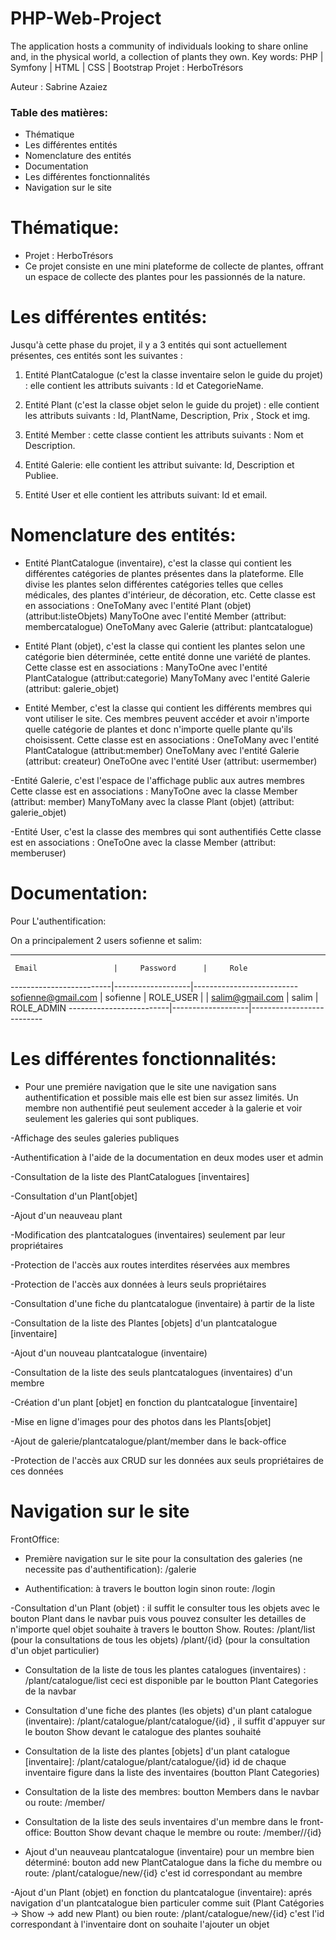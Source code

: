 # PHP-Web-Project
The application hosts a community of individuals looking to share online and, in the physical world, a collection of plants they own. Key words: PHP | Symfony | HTML | CSS | Bootstrap
Projet : HerboTrésors 

Auteur : Sabrine Azaiez

### Table des matières:
- Thématique
- Les différentes entités
- Nomenclature des entités
- Documentation
- Les différentes fonctionnalités
- Navigation sur le site

# Thématique:
- Projet : HerboTrésors
- Ce projet consiste en une mini plateforme de collecte de plantes, offrant un espace de collecte des plantes pour les passionnés de la nature.

# Les différentes entités:

Jusqu'à cette phase du projet, il y a 3 entités qui sont actuellement présentes, ces entités sont les suivantes :

1. Entité PlantCatalogue (c'est la classe inventaire selon le guide du projet) : elle contient les attributs suivants : Id et CategorieName.
   
2. Entité Plant (c'est la classe objet selon le guide du projet) : elle contient les attributs suivants : Id, PlantName, Description, Prix , Stock et img. 

3. Entité Member : cette classe contient les attributs suivants : Nom et Description.

4. Entité Galerie: elle contient les attribut suivante: Id, Description et Publiee.

5. Entité User et elle contient les attributs suivant: Id et email.


# Nomenclature des entités:

- Entité PlantCatalogue (inventaire), c'est la classe qui contient les différentes catégories de plantes présentes 
dans la plateforme. Elle divise les plantes selon différentes catégories telles que celles médicales, 
des plantes d'intérieur, de décoration, etc. 
Cette classe est en associations : OneToMany avec l'entité Plant (objet) (attribut:listeObjets)
                                   ManyToOne avec l'entité Member (attribut: membercatalogue)
                                   OneToMany avec Galerie (attribut: plantcatalogue)

- Entité Plant (objet), c'est la classe qui contient les plantes selon une catégorie bien déterminée, cette entité donne une variété de plantes.
Cette classe est en associations : ManyToOne avec l'entité PlantCatalogue (attribut:categorie)
                                   ManyToMany avec l'entité Galerie (attribut: galerie_objet)

- Entité Member, c'est la classe qui contient les différents membres qui vont utiliser le site. 
Ces membres peuvent accéder et avoir n'importe quelle catégorie de plantes et donc n'importe quelle plante qu'ils choisissent. 
Cette classe est en associations : OneToMany avec l'entité PlantCatalogue (attribut:member)
                                   OneToMany avec l'entité Galerie (attribut: createur)
                                   OneToOne avec l'entité User (attribut: usermember)

-Entité Galerie, c'est l'espace de l'affichage public aux autres membres
Cette classe est en associations : ManyToOne avec la classe Member (attribut: member)
                                   ManyToMany avec la classe Plant (objet) (attribut: galerie_objet)

-Entité User, c'est la classe des membres qui sont authentifiés
Cette classe est en associations : OneToOne avec la classe Member (attribut: memberuser)


# Documentation:
Pour L'authentification:
   
   On a principalement 2 users sofienne et salim: 

  ------------------------------------------------------------------------
     Email                 |     Password      |     Role
  -------------------------|-------------------|--------------------------
    sofienne@gmail.com     |    sofienne       |    ROLE_USER
                           |                   |
    salim@gmail.com        |    salim          |   ROLE_ADMIN
  -------------------------|-------------------|--------------------------


# Les différentes fonctionnalités:
- Pour une premiére navigation que le site une navigation sans authentification et possible mais elle est bien sur assez limités.
Un membre non authentifié peut seulement acceder à la galerie et voir seulement les galeries qui sont publiques.

-Affichage des seules galeries publiques

-Authentification à l'aide de la documentation en deux modes user et admin

-Consultation de la liste des PlantCatalogues [inventaires]

-Consultation d'un Plant[objet]

-Ajout d'un neauveau plant

-Modification des plantcatalogues (inventaires) seulement par leur propriétaires

-Protection de l'accès aux routes interdites réservées aux membres

-Protection de l'accès aux données à leurs seuls propriétaires

-Consultation d'une fiche du plantcatalogue (inventaire) à partir de la liste 

-Consultation de la liste des Plantes [objets] d'un plantcatalogue [inventaire]

-Ajout d'un nouveau plantcatalogue (inventaire)

-Consultation de la liste des seuls plantcatalogues (inventaires) d'un membre

-Création d'un plant [objet] en fonction du plantcatalogue [inventaire]

-Mise en ligne d'images pour des photos dans les   Plants[objet]

-Ajout de galerie/plantcatalogue/plant/member dans le back-office

-Protection de l'accès aux CRUD sur les données aux seuls propriétaires de ces données

# Navigation sur le site

FrontOffice:

- Première navigation sur le site pour la consultation des galeries (ne necessite pas d'authentification): /galerie

- Authentification: à travers le boutton login sinon route: /login

-Consultation d'un Plant (objet) : il suffit le consulter tous les objets avec le bouton Plant dans le navbar puis vous pouvez consulter les detailles
de n'importe quel objet souhaite à travers le boutton Show.
     Routes: /plant/list   (pour la consultations de tous les objets)
             /plant/{id}   (pour la consultation d'un objet particulier)

- Consultation de la liste de tous les plantes catalogues (inventaires) : /plant/catalogue/list  ceci est disponible par le boutton Plant Categories de la navbar

- Consultation d'une fiche des plantes (les objets) d'un plant catalogue (inventaire): /plant/catalogue/plant/catalogue/{id} , il suffit d'appuyer sur le bouton Show devant le catalogue des plantes souhaité

- Consultation de la liste des plantes [objets] d'un plant catalogue [inventaire]: /plant/catalogue/plant/catalogue/{id} id de chaque inventaire figure dans la liste des inventaires (boutton Plant Categories)

- Consultation de la liste des membres: boutton Members dans le navbar ou route: /member/

- Consultation de la liste des seuls inventaires d'un membre dans le front-office: Boutton Show devant chaque le membre ou route: /member//{id}

- Ajout d'un neauveau plantcatalogue (inventaire) pour un membre bien déterminé: bouton add new PlantCatalogue dans la fiche du membre ou route: /plant/catalogue/new/{id} c'est id correspondant au membre 

-Ajout d'un Plant (objet) en fonction du plantcatalogue (inventaire): aprés navigation d'un plantcatalogue bien particuler comme
suit (Plant Catégories -> Show -> add new Plant) ou bien route: /plant/catalogue/new/{id} c'est l'id correspondant à l'inventaire dont on souhaite l'ajouter un objet
 
